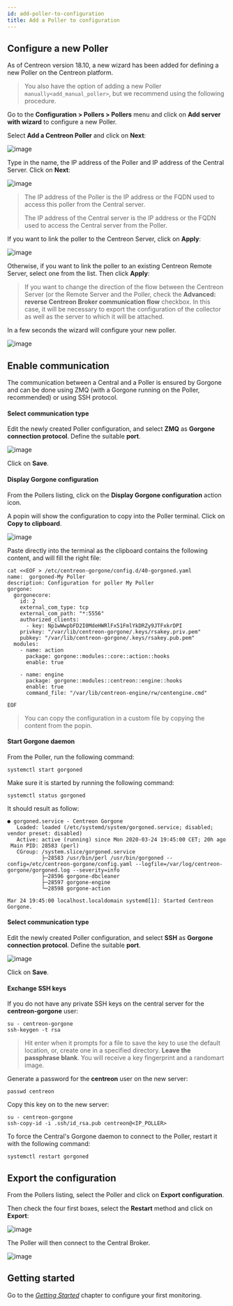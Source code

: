 ```yaml
---
id: add-poller-to-configuration
title: Add a Poller to configuration
---
```


## Configure a new Poller

As of Centreon version 18.10, a new wizard has been added for defining a new
Poller on the Centreon platform.

> You also have the option of adding a new Poller `manually<add_manual_poller>`,
> but we recommend using the following procedure.

Go to the **Configuration \> Pollers \> Pollers** menu and click on **Add
server with wizard** to configure a new Poller.

Select **Add a Centreon Poller** and click on **Next**:

![image](assets/installation/poller/wizard-add-poller-1.png)

Type in the name, the IP address of the Poller and IP address of the Central
Server. Click on **Next**:

![image](assets/installation/poller/wizard-add-poller-2.png)

> The IP address of the Poller is the IP address or the FQDN used to access this
> poller from the Central server.
>
> The IP address of the Central server is the IP address or the FQDN used to
> access the Central server from the Poller.

If you want to link the poller to the Centreon Server, click on **Apply**:

![image](assets/installation/poller/wizard-add-poller-3.png)

Otherwise, if you want to link the poller to an existing Centreon Remote Server,
select one from the list. Then click **Apply**:

> If you want to change the direction of the flow between the Centreon Server (or
> the Remote Server and the Poller, check the **Advanced: reverse Centreon Broker
> communication flow** checkbox. In this case, it will be necessary to export the
> configuration of the collector as well as the server to which it will be
> attached.

In a few seconds the wizard will configure your new poller.

![image](assets/installation/poller/poller-list-zmq.png)

## Enable communication

The communication between a Central and a Poller is ensured by Gorgone and can
be done using ZMQ (with a Gorgone running on the Poller, recommended) or using
SSH protocol.

<!--DOCUSAURUS_CODE_TABS-->
<!--Using ZMQ (Recommended)-->
#### Select communication type

Edit the newly created Poller configuration, and select **ZMQ** as **Gorgone
connection protocol**. Define the suitable **port**.

![image](assets/installation/poller/poller-edit-zmq.png)

Click on **Save**.

#### Display Gorgone configuration

From the Pollers listing, click on the **Display Gorgone configuration** action
icon.

A popin will show the configuration to copy into the Poller terminal. Click on
**Copy to clipboard**.

![image](assets/installation/poller/poller-gorgone-display-config.png)

Paste directly into the terminal as the clipboard contains the following
content, and will fill the right file:

```shell
cat <<EOF > /etc/centreon-gorgone/config.d/40-gorgoned.yaml
name:  gorgoned-My Poller
description: Configuration for poller My Poller
gorgone:
  gorgonecore:
    id: 2
    external_com_type: tcp
    external_com_path: "*:5556"
    authorized_clients:
      - key: Np1wWwpbFD2I0MdeHWRlFx51FmlYkDRZy9JTFxkrDPI
    privkey: "/var/lib/centreon-gorgone/.keys/rsakey.priv.pem"
    pubkey: "/var/lib/centreon-gorgone/.keys/rsakey.pub.pem"
  modules:
    - name: action
      package: gorgone::modules::core::action::hooks
      enable: true

    - name: engine
      package: gorgone::modules::centreon::engine::hooks
      enable: true
      command_file: "/var/lib/centreon-engine/rw/centengine.cmd"

EOF
```

> You can copy the configuration in a custom file by copying the content from
> the popin.

#### Start Gorgone daemon

From the Poller, run the following command:

```shell
systemctl start gorgoned
```

Make sure it is started by running the following command:

```shell
systemctl status gorgoned
```

It should result as follow:

```shell
● gorgoned.service - Centreon Gorgone
   Loaded: loaded (/etc/systemd/system/gorgoned.service; disabled; vendor preset: disabled)
   Active: active (running) since Mon 2020-03-24 19:45:00 CET; 20h ago
 Main PID: 28583 (perl)
   CGroup: /system.slice/gorgoned.service
           ├─28583 /usr/bin/perl /usr/bin/gorgoned --config=/etc/centreon-gorgone/config.yaml --logfile=/var/log/centreon-gorgone/gorgoned.log --severity=info
           ├─28596 gorgone-dbcleaner
           ├─28597 gorgone-engine
           └─28598 gorgone-action

Mar 24 19:45:00 localhost.localdomain systemd[1]: Started Centreon Gorgone.
```
<!--Using SSH-->
#### Select communication type

Edit the newly created Poller configuration, and select **SSH** as **Gorgone
connection protocol**. Define the suitable **port**.

![image](assets/installation/poller/poller-edit-ssh.png)

Click on **Save**.

#### Exchange SSH keys

If you do not have any private SSH keys on the central server for the
**centreon-gorgone** user:

```shell
su - centreon-gorgone
ssh-keygen -t rsa
```

> Hit enter when it prompts for a file to save the key to use the default
> location, or, create one in a specified directory. **Leave the passphrase
> blank**. You will receive a key fingerprint and a randomart image.

Generate a password for the **centreon** user on the new server:

```shell
passwd centreon
```

Copy this key on to the new server:

```shell
su - centreon-gorgone
ssh-copy-id -i .ssh/id_rsa.pub centreon@<IP_POLLER>
```
<!--END_DOCUSAURUS_CODE_TABS-->

To force the Central's Gorgone daemon to connect to the Poller, restart it with
the following command:

```shell
systemctl restart gorgoned
```

## Export the configuration

From the Pollers listing, select the Poller and click on **Export
configuration**.

Then check the four first boxes, select the **Restart** method and click on
**Export**:

![image](assets/installation/poller/poller-generate-config.png)

The Poller will then connect to the Central Broker.

![image](assets/installation/poller/poller-list-zmq-started.png)

## Getting started

Go to the *[Getting Started](../tutorials/first-steps.html)* chapter to configure your first monitoring.
